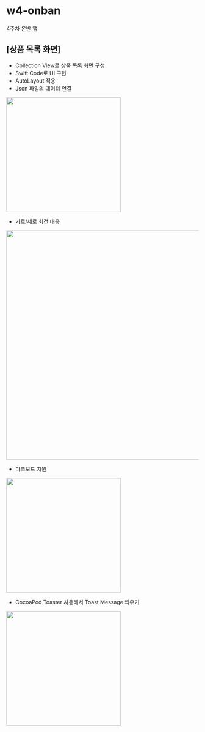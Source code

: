 # w4-onban
4주차 온반 앱


## [상품 목록 화면]
- Collection View로 상품 목록 화면 구성
- Swift Code로 UI 구현
- AutoLayout 적용
- Json 파일의 데이터 연결 
<img src="https://user-images.githubusercontent.com/95729473/153155923-a5becd9e-6d9f-4ef0-83ea-caba27e4f706.gif" width="300"/>

- 가로/세로 회전 대응 
<img src="https://user-images.githubusercontent.com/95729473/153156830-9073bac0-9643-4720-99e3-26ab677dec37.png" width="600"/>

- 다크모드 지원 
<img src="https://user-images.githubusercontent.com/95729473/153156364-5bd5b8e0-fba1-4f79-a4fa-060c1976c1ea.png" width="300"/>

- CocoaPod Toaster 사용해서 Toast Message 띄우기
<img src="https://user-images.githubusercontent.com/95729473/153156522-73bc11a5-3882-4d1e-abf0-2ab79ffe7757.gif" width="300"/>

